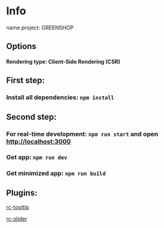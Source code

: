 # Info

name project: GREENSHOP

## Options

#### Rendering type: Client-Side Rendering (CSR)

## First step:

### Install all dependencies: `npm install`

## Second step:

### For real-time development: `npm run start` and open [http://localhost:3000](http://localhost:3000)

### Get app: `npm run dev`

### Get minimized app: `npm run build`

## Plugins:

[rc-tooltip](https://github.com/react-component/tooltip)

[rc-slider](https://github.com/react-component/slider)

